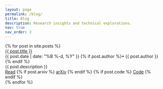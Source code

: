 ```yaml
---
layout: page
permalink: /blog/
title: Blog
description: Research insights and technical explorations.
nav: true
nav_order: 3
---
```


<div class="publications">
  {% for post in site.posts %}
    <div class="publication">
      <div class="title">
        <a href="{{ post.url | relative_url }}">{{ post.title }}</a>
      </div>
      <div class="author">
        {{ post.date | date: "%B %-d, %Y" }}
        {% if post.author %}• {{ post.author }}{% endif %}
      </div>
      <div class="periodical">
        {{ post.description }}
      </div>
      <div class="links">
        <a href="{{ post.url | relative_url }}" class="btn btn-sm z-depth-0" role="button">Read</a>
        {% if post.arxiv %}
          <a href="http://arxiv.org/abs/{{ post.arxiv }}" class="btn btn-sm z-depth-0" role="button">arXiv</a>
        {% endif %}
        {% if post.code %}
          <a href="{{ post.code }}" class="btn btn-sm z-depth-0" role="button">Code</a>
        {% endif %}
      </div>
    </div>
  {% endfor %}
</div>
